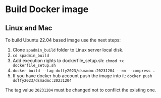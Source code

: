 # Build Docker image
## Linux and Mac 
To build Ubuntu 22.04 based image use the next steps:
1. Clone `spadmin_build` folder to Linux server local disk.
2. `cd spadmin_build`
3. Add execution rights to dockerfile_setup.sh: `chmod +x dockerfile_setup.sh`
4. `docker build --tag doffy2023/dsmadmc:20231204 --rm --compress .`
5. If you have docker hub account push the image into it: `docker push doffy2023/dsmadmc:20231204`

The tag value `20231204` must be changed not to conflict the existing one.

